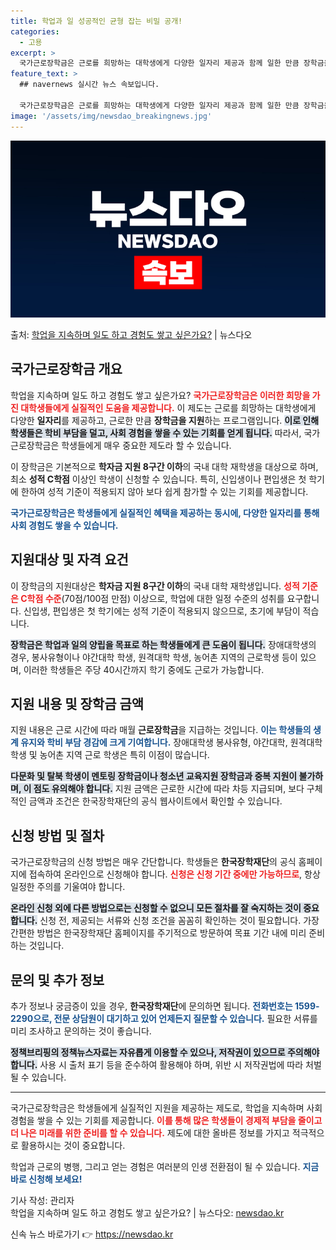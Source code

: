 ```yaml
---
title: 학업과 일 성공적인 균형 잡는 비밀 공개!
categories:
  - 고용
excerpt: >
  국가근로장학금은 근로를 희망하는 대학생에게 다양한 일자리 제공과 함께 일한 만큼 장학금을 지원합니다. ▲ 지…
feature_text: >
  ## navernews 실시간 뉴스 속보입니다.

  국가근로장학금은 근로를 희망하는 대학생에게 다양한 일자리 제공과 함께 일한 만큼 장학금을 지원합니다. ▲ 지…
image: '/assets/img/newsdao_breakingnews.jpg'
---
```


![뉴스다오 속보](/assets/img/newsdao_breakingnews.jpg)

<p>출처: <a href="https://newsdao.kr/2149" rel="dofollow">학업을 지속하며 일도 하고 경험도 쌓고 싶은가요?</a> | 뉴스다오</p>

<h2 data-ke-size="size26">국가근로장학금 개요</h2>

<p data-ke-size="size16">학업을 지속하며 일도 하고 경험도 쌓고 싶은가요? <b><span style="color: #ee2323;">국가근로장학금은 이러한 희망을 가진 대학생들에게 실질적인 도움을 제공합니다.</span></b> 이 제도는 근로를 희망하는 대학생에게 다양한 <b>일자리</b>를 제공하고, 근로한 만큼 <b>장학금을 지원</b>하는 프로그램입니다. <b><span style="background-color: #21538527;">이로 인해 학생들은 학비 부담을 덜고, 사회 경험을 쌓을 수 있는 기회를 얻게 됩니다.</span></b> 따라서, 국가근로장학금은 학생들에게 매우 중요한 제도라 할 수 있습니다.</p>

<p data-ke-size="size16">이 장학금은 기본적으로 <b>학자금 지원 8구간 이하</b>의 국내 대학 재학생을 대상으로 하며, 최소 <b>성적 C학점</b> 이상인 학생이 신청할 수 있습니다. 특히, 신입생이나 편입생은 첫 학기에 한하여 성적 기준이 적용되지 않아 보다 쉽게 참가할 수 있는 기회를 제공합니다.</p>

<p data-ke-size="size16"><b><span style="color: #1a5490;">국가근로장학금은 학생들에게 실질적인 혜택을 제공하는 동시에, 다양한 일자리를 통해 사회 경험도 쌓을 수 있습니다.</span></b></p>

<h2 data-ke-size="size26">지원대상 및 자격 요건</h2>

<p data-ke-size="size16">이 장학금의 지원대상은 <b>학자금 지원 8구간 이하</b>의 국내 대학 재학생입니다. <b><span style="color: #ee2323;">성적 기준은 C학점 수준</span></b>(70점/100점 만점) 이상으로, 학업에 대한 일정 수준의 성취를 요구합니다. 신입생, 편입생은 첫 학기에는 성적 기준이 적용되지 않으므로, 초기에 부담이 적습니다.</p>

<p data-ke-size="size16"><b><span style="background-color: #21538527;">장학금은 학업과 일의 양립을 목표로 하는 학생들에게 큰 도움이 됩니다.</span></b> 장애대학생의 경우, 봉사유형이나 야간대학 학생, 원격대학 학생, 농어촌 지역의 근로학생 등이 있으며, 이러한 학생들은 주당 40시간까지 학기 중에도 근로가 가능합니다.</p>

<h2 data-ke-size="size26">지원 내용 및 장학금 금액</h2>

<p data-ke-size="size16">지원 내용은 근로 시간에 따라 매월 <b>근로장학금</b>을 지급하는 것입니다. <b><span style="color: #1a5490;">이는 학생들의 생계 유지와 학비 부담 경감에 크게 기여합니다.</span></b> 장애대학생 봉사유형, 야간대학, 원격대학 학생 및 농어촌 지역 근로 학생은 특히 이점이 많습니다.</p>

<p data-ke-size="size16"><b><span style="background-color: #21538527;">다문화 및 탈북 학생이 멘토링 장학금이나 청소년 교육지원 장학금과 중복 지원이 불가하며, 이 점도 유의해야 합니다.</span></b> 지원 금액은 근로한 시간에 따라 차등 지급되며, 보다 구체적인 금액과 조건은 한국장학재단의 공식 웹사이트에서 확인할 수 있습니다.</p>

<h2 data-ke-size="size26">신청 방법 및 절차</h2>

<p data-ke-size="size16">국가근로장학금의 신청 방법은 매우 간단합니다. 학생들은 <b>한국장학재단</b>의 공식 홈페이지에 접속하여 온라인으로 신청해야 합니다. <b><span style="color: #ee2323;">신청은 신청 기간 중에만 가능하므로</span></b>, 항상 일정한 주의를 기울여야 합니다.</p>

<p data-ke-size="size16"><b><span style="background-color: #21538527;">온라인 신청 외에 다른 방법으로는 신청할 수 없으니 모든 절차를 잘 숙지하는 것이 중요합니다.</span></b> 신청 전, 제공되는 서류와 신청 조건을 꼼꼼히 확인하는 것이 필요합니다. 가장 간편한 방법은 한국장학재단 홈페이지를 주기적으로 방문하여 목표 기간 내에 미리 준비하는 것입니다.</p>

<h2 data-ke-size="size26">문의 및 추가 정보</h2>

<p data-ke-size="size16">추가 정보나 궁금증이 있을 경우, <b>한국장학재단</b>에 문의하면 됩니다. <b><span style="color: #1a5490;">전화번호는 1599-2290으로, 전문 상담원이 대기하고 있어 언제든지 질문할 수 있습니다.</span></b> 필요한 서류를 미리 조사하고 문의하는 것이 좋습니다.</p>

<p data-ke-size="size16"><b><span style="background-color: #21538527;">정책브리핑의 정책뉴스자료는 자유롭게 이용할 수 있으나, 저작권이 있으므로 주의해야 합니다.</span></b> 사용 시 출처 표기 등을 준수하여 활용해야 하며, 위반 시 저작권법에 따라 처벌될 수 있습니다.</p>

<hr>

<p data-ke-size="size16">국가근로장학금은 학생들에게 실질적인 지원을 제공하는 제도로, 학업을 지속하며 사회 경험을 쌓을 수 있는 기회를 제공합니다. <b><span style="color: #ee2323;">이를 통해 많은 학생들이 경제적 부담을 줄이고 더 나은 미래를 위한 준비를 할 수 있습니다.</span></b> 제도에 대한 올바른 정보를 가지고 적극적으로 활용하시는 것이 중요합니다.</p> 

<p data-ke-size="size16">학업과 근로의 병행, 그리고 얻는 경험은 여러분의 인생 전환점이 될 수 있습니다. <b><span style="color: #1a5490;">지금 바로 신청해 보세요!</span></b></p> 

<p data-ke-size="size16">기사 작성: 관리자<br> 학업을 지속하며 일도 하고 경험도 쌓고 싶은가요? | 뉴스다오: <a href="https://newsdao.kr/2149">newsdao.kr</a></p> 

신속 뉴스 바로가기 👉 <a href="https://newsdao.kr" rel="dofollow">https://newsdao.kr</a>


